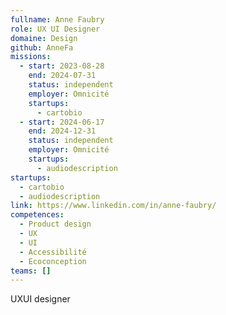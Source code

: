 ```yaml
---
fullname: Anne Faubry
role: UX UI Designer
domaine: Design
github: AnneFa
missions:
  - start: 2023-08-28
    end: 2024-07-31
    status: independent
    employer: Omnicité
    startups:
      - cartobio
  - start: 2024-06-17
    end: 2024-12-31
    status: independent
    employer: Omnicité
    startups:
      - audiodescription
startups:
  - cartobio
  - audiodescription
link: https://www.linkedin.com/in/anne-faubry/
competences:
  - Product design
  - UX
  - UI
  - Accessibilité
  - Ecoconception
teams: []
---
```

UXUI designer
